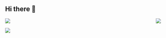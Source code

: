 ## Hi there 👋

<div>
<img align="left" src="https://github-readme-stats.vercel.app/api/top-langs/?username=firelike">
</div>

<div>
<img align="right" src="https://github-readme-stats.vercel.app/api?username=firelike&show_icons=true">
</div>

&nbsp;
&nbsp;
<div>
  &nbsp;
<img align="left" src="https://github-readme-streak-stats.herokuapp.com/?user=firelike">
</p>

<!--
**firelike/firelike** is a ✨ _special_ ✨ repository because its `README.md` (this file) appears on your GitHub profile.

Here are some ideas to get you started:

- 🔭 I’m currently working on ...
- 🌱 I’m currently learning ...
- 👯 I’m looking to collaborate on ...
- 🤔 I’m looking for help with ...
- 💬 Ask me about ...
- 📫 How to reach me: ...
- 😄 Pronouns: ...
- ⚡ Fun fact: ...
-->
